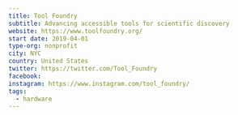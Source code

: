```yaml
---
title: Tool Foundry
subtitle: Advancing accessible tools for scientific discovery
website: https://www.toolfoundry.org/ 
start date: 2019-04-01
type-org: nonprofit
city: NYC
country: United States
twitter: https://twitter.com/Tool_Foundry
facebook:
instagram: https://www.instagram.com/tool_foundry/
tags: 
  - hardware
---
```

